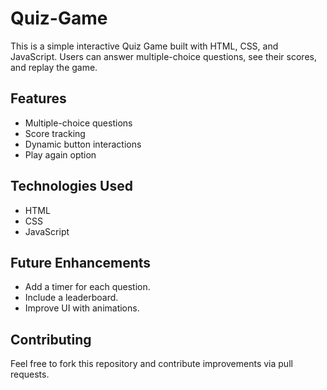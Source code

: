 # Quiz-Game
This is a simple interactive Quiz Game built with HTML, CSS, and JavaScript. Users can answer multiple-choice questions, see their scores, and replay the game.

## Features
- Multiple-choice questions
- Score tracking
- Dynamic button interactions
- Play again option

## Technologies Used
- HTML
- CSS
- JavaScript

## Future Enhancements
- Add a timer for each question.
- Include a leaderboard.
- Improve UI with animations.

## Contributing
Feel free to fork this repository and contribute improvements via pull requests.


